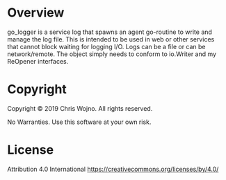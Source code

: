 # Overview

go_logger is a service log that spawns an agent go-routine to write and manage the log file. This is intended to be used in web or other services that cannot block waiting for logging I/O. Logs can be a file or can be network/remote. The object simply needs to conform to io.Writer and my ReOpener interfaces.

# Copyright

Copyright © 2019 Chris Wojno. All rights reserved.

No Warranties. Use this software at your own risk.

# License

Attribution 4.0 International https://creativecommons.org/licenses/by/4.0/